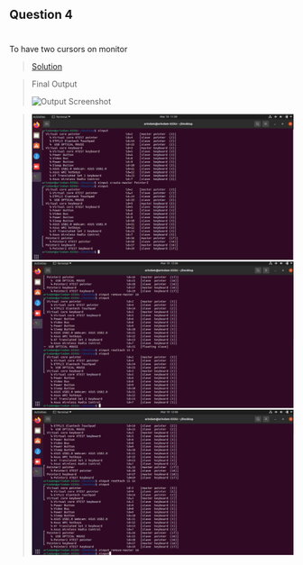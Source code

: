
## Question 4
#
To have two cursors on monitor
>[Solution](./q4.sh)

>Final Output 
>
>![Output Screenshot](./output1.gif)

>![Output Screenshot](./output2.png)
>![Output Screenshot](./output3.png)
>![Output Screenshot](./output4.png)
#